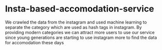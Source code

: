 # Insta-based-accomodation-service
We crawled the data from the instagram and used machine learning to separate the category which are used as hash tags in instagram.
By providing modern categories we can attract more users to use our service since young generations are starting to use instagram more to find the data for accomodation these days
